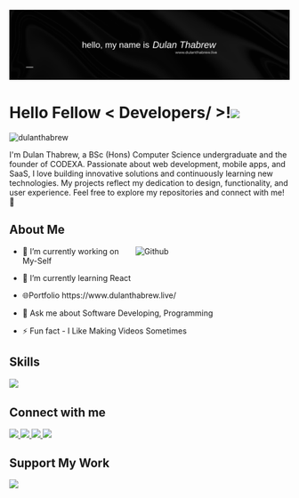  <p align="center">
    <img width="1000" src="https://github.com/dulanthabrew/dulanthabrew/blob/main/20240118_083551_0000.png?raw=true">
</p>
<h1> Hello Fellow &lt; Developers/ &gt;!<img src="https://raw.githubusercontent.com/MartinHeinz/MartinHeinz/master/wave.gif" width="30px"> </h1>
<p align="center">
</p>
<p></p><p align="left"> <img src="https://komarev.com/ghpvc/?username=dulanthabrew&amp;label=Profile%20views&amp;color=0e75b6&amp;style=flat" alt="dulanthabrew"> </p>

<div size="20px">I'm Dulan Thabrew, a BSc (Hons) Computer Science undergraduate and the founder of CODEXA. Passionate about web development, mobile apps, and SaaS, I love building innovative solutions and continuously learning new technologies. My projects reflect my dedication to design, functionality, and user experience. Feel free to explore my repositories and connect with me! 🚀
</div>
<h2> About Me </h2>
<img width="55%" align="right" alt="Github" src="https://raw.githubusercontent.com/onimur/.github/master/.resources/git-header.svg">
<ul>
<li>
<p>🔭 I’m currently working on My-Self</p>
</li>
<li>
<p>🌱 I’m currently learning React</p>
</li>
<li>
<p>🌐Portfolio https://www.dulanthabrew.live/</p>
</li>
<li>
<p>💬 Ask me about Software Developing, Programming</p>
</li>
<li>
<p>⚡ Fun fact - I Like Making Videos Sometimes</p>
</li>
</ul>
<h2> Skills </h2>

<p align="left">
  <a href="#">
    <img src="https://skillicons.dev/icons?i=git,html,css,bootstrap,js,java,c,kali,react,nextjs,nodejs,php,wordpress&amp;perline=7">
  </a>
</p>

<h2> Connect with me </h2>

<p align="left">
  <a href="https://www.linkedin.com/in/dulanthabrewofficial/">
    <img src="https://skillicons.dev/icons?i=linkedin">
  </a>
  <a href="https://www.instagram.com/dulanthabrew/">
    <img src="https://skillicons.dev/icons?i=instagram">
  </a>
  <a href="https://x.com/dulanthabrew">
    <img src="https://skillicons.dev/icons?i=twitter">
  </a>
  <a href="https://discord.gg/xrzdcTAz">
    <img src="https://skillicons.dev/icons?i=discord">
  </a>
</p>

<h2>Support My Work</h2>
<p align="left">
  <a href="https://buymeacoffee.com/dulanonlinb">
    <img width="200" src="https://camo.githubusercontent.com/b40301c481c09312353f5a611eb6fe82dc806d894701332b38dd5a6095f3586a/68747470733a2f2f63646e2e6b6f2d66692e636f6d2f63646e2f6b6f6669312e706e673f763d33">
  </a>
</p>

<br>
<br>
